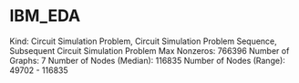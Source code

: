 # IBM_EDA

Kind: Circuit Simulation Problem, Circuit Simulation Problem Sequence, Subsequent Circuit Simulation Problem
Max Nonzeros: 766396
Number of Graphs: 7
Number of Nodes (Median): 116835
Number of Nodes (Range): 49702 - 116835